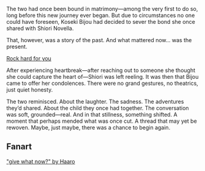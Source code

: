 <!-- title: Severed, but Still There -->

The two had once been bound in matrimony—among the very first to do so, long before this new journey ever began. But due to circumstances no one could have foreseen, Koseki Bijou had decided to sever the bond she once shared with Shiori Novella.

That, however, was a story of the past. And what mattered now… was the present.

[Rock hard for you](#embed:https://www.youtube.com/live/l9VpZ0kmpeY?si=fQJJmgoe94G0lyb7&t=12979)

After experiencing heartbreak—after reaching out to someone she thought she could capture the heart of—Shiori was left reeling. It was then that Bijou came to offer her condolences. There were no grand gestures, no theatrics, just quiet honesty.

The two reminisced. About the laughter. The sadness. The adventures they’d shared. About the child they once had together. The conversation was soft, grounded—real. And in that stillness, something shifted. A moment that perhaps mended what was once cut. A thread that may yet be rewoven. Maybe, just maybe, there was a chance to begin again.

## Fanart

["give what now?" by Haaro](https://x.com/haaro_69/status/1920956572743741642)
